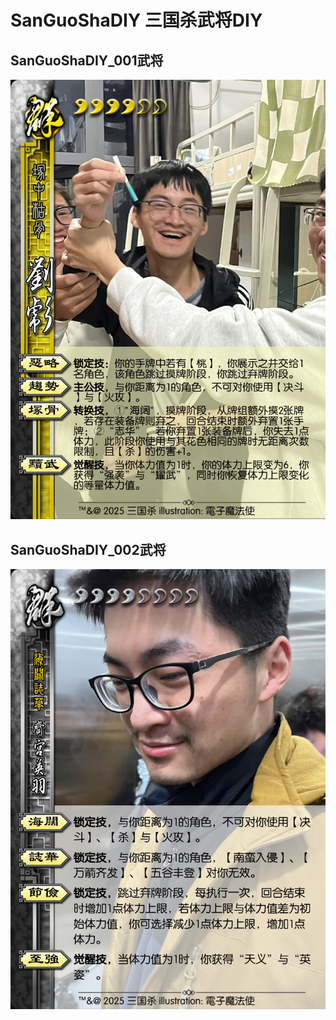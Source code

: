 # SanGuoShaDIY 三国杀武将DIY

## SanGuoShaDIY_001武将
![img](https://github.com/KejuLiu/SanGuoShaDIY/blob/main/001.jpg)

## SanGuoShaDIY_002武将
![img](https://github.com/KejuLiu/SanGuoShaDIY/blob/main/002.jpg)

 
